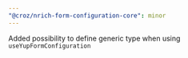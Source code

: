 ```yaml
---
"@croz/nrich-form-configuration-core": minor
---
```


Added possibility to define generic type when using `useYupFormConfiguration`
